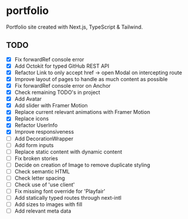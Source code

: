 # portfolio

Portfolio site created with Next.js, TypeScript & Tailwind.

## TODO

- [x] Fix forwardRef console error
- [x] Add Octokit for typed GitHub REST API
- [x] Refactor Link to only accept href -> open Modal on intercepting route
- [x] Improve layout of pages to handle as much content as possible
- [x] Fix forwardRef console error on Anchor
- [x] Check remaining TODO's in project
- [x] Add Avatar
- [x] Add slider with Framer Motion
- [x] Replace current relevant animations with Framer Motion
- [x] Replace icons
- [x] Refactor UserInfo
- [x] Improve responsiveness
- [ ] Add DecorationWrapper
- [ ] Add form inputs
- [ ] Replace static content with dynamic content
- [ ] Fix broken stories
- [ ] Decide on creation of Image to remove duplicate styling
- [ ] Check semantic HTML
- [ ] Check letter spacing
- [ ] Check use of 'use client'
- [ ] Fix missing font override for 'Playfair'
- [ ] Add statically typed routes through next-intl
- [ ] Add sizes to images with fill
- [ ] Add relevant meta data
